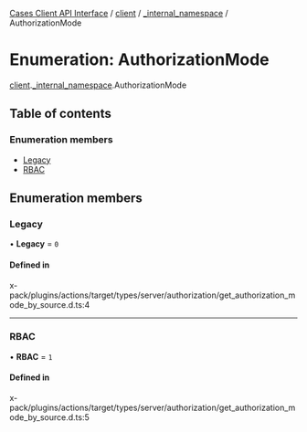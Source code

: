 [Cases Client API Interface](../README.md) / [client](../modules/client.md) / [\_internal\_namespace](../modules/client._internal_namespace.md) / AuthorizationMode

# Enumeration: AuthorizationMode

[client](../modules/client.md).[_internal_namespace](../modules/client._internal_namespace.md).AuthorizationMode

## Table of contents

### Enumeration members

- [Legacy](client._internal_namespace.AuthorizationMode.md#legacy)
- [RBAC](client._internal_namespace.AuthorizationMode.md#rbac)

## Enumeration members

### Legacy

• **Legacy** = `0`

#### Defined in

x-pack/plugins/actions/target/types/server/authorization/get_authorization_mode_by_source.d.ts:4

___

### RBAC

• **RBAC** = `1`

#### Defined in

x-pack/plugins/actions/target/types/server/authorization/get_authorization_mode_by_source.d.ts:5
